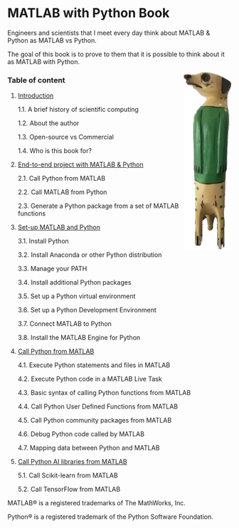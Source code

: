 # MATLAB with Python Book

Engineers and scientists that I meet every day think about MATLAB & Python as MATLAB vs Python. 

The goal of this book is to prove to them that it is possible to think about it as MATLAB with Python.

<img align="right" src="./media/image1.png" height="400px"/>

### Table of content

1. [Introduction](1_intro.md)

    1.1. A brief history of scientific computing

    1.2. About the author

    1.3. Open-source vs Commercial

    1.4. Who is this book for?

2. [End-to-end project with MATLAB & Python](2_End-to-end_project_with_MATLAB_and_Python.md)

    2.1. Call Python from MATLAB

    2.2. Call MATLAB from Python

    2.3. Generate a Python package from a set of MATLAB functions

3. [Set-up MATLAB and Python](3_Set-up_MATLAB_and_Python.md)

    3.1. Install Python

    3.2. Install Anaconda or other Python distribution

    3.3. Manage your PATH

    3.4. Install additional Python packages

    3.5. Set up a Python virtual environment

    3.6. Set up a Python Development Environment

    3.7. Connect MATLAB to Python

    3.8. Install the MATLAB Engine for Python

4. [Call Python from MATLAB](4_Call_Python_from_MATLAB.md)

    4.1. Execute Python statements and files in MATLAB

    4.2. Execute Python code in a MATLAB Live Task

    4.3. Basic syntax of calling Python functions from MATLAB

    4.4. Call Python User Defined Functions from MATLAB

    4.5. Call Python community packages from MATLAB

    4.6. Debug Python code called by MATLAB

    4.7. Mapping data between Python and MATLAB

5. [Call Python AI libraries from MATLAB](5_Call_Python_AI_libraries_from_MATLAB.md)

    5.1. Call Scikit-learn from MATLAB

    5.2. Call TensorFlow from MATLAB



MATLAB&reg; is a registered trademarks of The MathWorks, Inc.

Python&reg; is a registered trademark of the Python Software Foundation.
